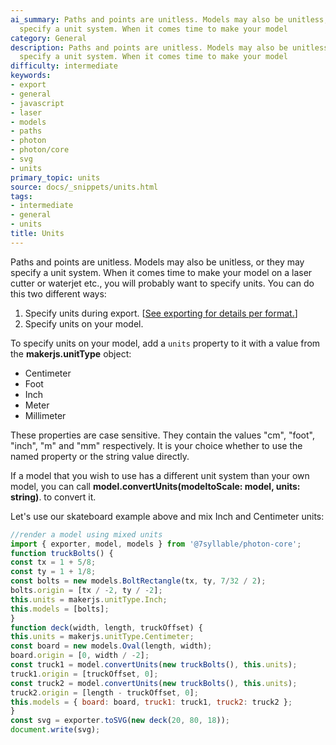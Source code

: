 ```yaml
---
ai_summary: Paths and points are unitless. Models may also be unitless, or they may
  specify a unit system. When it comes time to make your model
category: General
description: Paths and points are unitless. Models may also be unitless, or they may
  specify a unit system. When it comes time to make your model
difficulty: intermediate
keywords:
- export
- general
- javascript
- laser
- models
- paths
- photon
- photon/core
- svg
- units
primary_topic: units
source: docs/_snippets/units.html
tags:
- intermediate
- general
- units
title: Units
---
```

Paths and points are unitless. Models may also be unitless, or they may specify a unit system. When it comes time to make your model
on a laser cutter or waterjet etc., you will probably want to specify units. You can do this two different ways:

1. Specify units during export. [[See exporting for details per format.](/docs/exporting/index.md#content)]
2. Specify units on your model.

To specify units on your model, add a `units` property to it with a value from the **makerjs.unitType** object:

* Centimeter
* Foot
* Inch
* Meter
* Millimeter

These properties are case sensitive. They contain the values "cm", "foot", "inch", "m" and "mm" respectively.
It is your choice whether to use the named property or the string value directly.

If a model that you wish to use has a different unit system than your own model, you can call
**model.convertUnits(modeltoScale: model, units: string)**. to convert it.

Let's use our skateboard example above and mix Inch and Centimeter units:

```javascript
//render a model using mixed units
import { exporter, model, models } from '@7syllable/photon-core';
function truckBolts() {
const tx = 1 + 5/8;
const ty = 1 + 1/8;
const bolts = new models.BoltRectangle(tx, ty, 7/32 / 2);
bolts.origin = [tx / -2, ty / -2];
this.units = makerjs.unitType.Inch;
this.models = [bolts];
}
function deck(width, length, truckOffset) {
this.units = makerjs.unitType.Centimeter;
const board = new models.Oval(length, width);
board.origin = [0, width / -2];
const truck1 = model.convertUnits(new truckBolts(), this.units);
truck1.origin = [truckOffset, 0];
const truck2 = model.convertUnits(new truckBolts(), this.units);
truck2.origin = [length - truckOffset, 0];
this.models = { board: board, truck1: truck1, truck2: truck2 };
}
const svg = exporter.toSVG(new deck(20, 80, 18));
document.write(svg);
```
